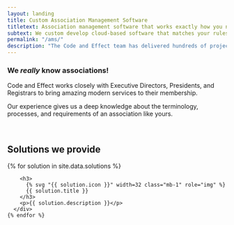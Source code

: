 ```yaml
---
layout: landing
title: Custom Association Management Software
titletext: Association management software that works exactly how you need.
subtext: We custom develop cloud-based software that matches your rules, bylaws, and regulatory requirements. Simplify your processes, empower your members, and run your organization with ease.
permalink: "/ams/"
description: "The Code and Effect team has delivered hundreds of projects together since 2007."
---
```



<h3 class="mb-3">We <em>really</em> know associations!</h3>

<p>Code and Effect works closely with Executive Directors, Presidents, and Registrars to bring amazing modern services to their membership.</p>

<p>Our experience gives us a deep knowledge about the terminology, processes, and requirements of an association like yours.</p>

<br class="mb-5">

<div class="solutions mt-5">
  <h2 class="page-subtitle">Solutions we provide</h2>
  <div class="row">
    {% for solution in site.data.solutions %}
      <div class="solution col-12 mb-4">

        <h3>
          {% svg "{{ solution.icon }}" width=32 class="mb-1" role="img" %}
          {{ solution.title }}
        </h3>
        <p>{{ solution.description }}</p>
      </div>
    {% endfor %}
  </div>
</div>



